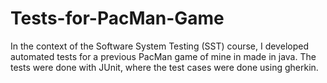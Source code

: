 # Tests-for-PacMan-Game
In the context of the Software System Testing (SST) course, I developed automated tests for a previous PacMan game of mine in made in java. The tests were done with JUnit, where the test cases were done using gherkin.
